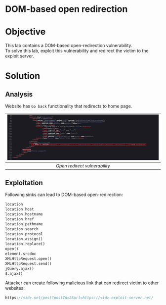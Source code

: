 # DOM-based open redirection
# Objective
This lab contains a DOM-based open-redirection vulnerability.\
To solve this lab, exploit this vulnerability and redirect the victim to the exploit server.

# Solution
## Analysis
Website has `Go back` functionality that redirects to home page.

|![](Images/image-7.png)|
|:--:| 
| *Open redirect vulnerability* |

## Exploitation
Following sinks can lead to DOM-based open-redirection:
```
location
location.host
location.hostname
location.href
location.pathname
location.search
location.protocol
location.assign()
location.replace()
open()
element.srcdoc
XMLHttpRequest.open()
XMLHttpRequest.send()
jQuery.ajax()
$.ajax()
```

Attacker can create following malicious link that can redirect victim to other websites:
```js
https://<id>.net/post?postId=2&url=https://<id>.exploit-server.net/
```

